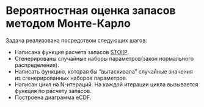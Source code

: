 # Вероятностная оценка запасов методом Монте-Карло

Задача реализована посредством следующих шагов:

- Написана функция расчета запасов [STOIIP](https://ppt-online.org/222572).
- Сгенерированы случайные наборы параметров(закон нормального распределения).    
- Написать функцию, которая бы “вытаскивала” случайные значения из сгенерированных наборов параметров.
- Написан цикл на N-итераций. На каждой итерации цикла вызывается функция по расчету запасов.
- Построена диаграмма eCDF.
